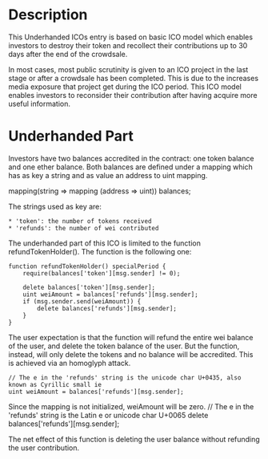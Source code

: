 
# Description
This Underhanded ICOs entry is based on basic ICO model which enables investors to
destroy their token and recollect their contributions up to 30 days after the end of the crowdsale. 

In most cases, most public scrutinity is given to an ICO project in the last stage or after a crowdsale
has been completed. This is due to the increases media exposure that project get during the ICO period.
This ICO model enables investors to reconsider their contribution after having acquire more useful information.

# Underhanded Part
Investors have two balances accredited in the contract: one token balance and one ether balance. 
Both balances are defined under a mapping which has as key a string and as value an address to uint mapping. 

mapping(string => mapping (address => uint)) balances;

The strings used as key are: 

	* 'token': the number of tokens received
	* 'refunds': the number of wei contributed

The underhanded part of this ICO is limited to the function refundTokenHolder(). The function is the following one:

	function refundTokenHolder() specialPeriod {
	    require(balances['token'][msg.sender] != 0);
	    
	    delete balances['token'][msg.sender];
	    uint weiAmount = balances['rеfunds'][msg.sender];
	    if (msg.sender.send(weiAmount)) {
	        delete balances['refunds'][msg.sender];
	    }
	}

The user expectation is that the function will refund the entire wei balance of the user, and delete the token balance of the user.
But the function, instead, will only delete the tokens and no balance will be accredited. This is achieved via an homoglyph attack.

	// The e in the 'refunds' string is the unicode char U+0435, also known as Cyrillic small ie  
	uint weiAmount = balances['rеfunds'][msg.sender];

Since the mapping is not initialized, weiAmount will be zero.
	// The e in the 'refunds' string is the Latin e or unicode char U+0065
	delete balances['refunds'][msg.sender];

The net effect of this function is deleting the user balance without refunding the user contribution. 
